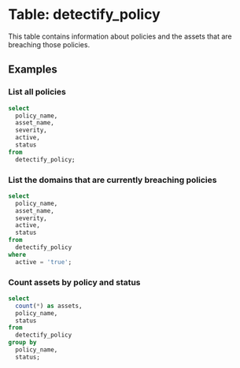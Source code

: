 # Table: detectify_policy

This table contains information about policies and the assets that are breaching those policies.

## Examples

### List all policies

```sql
select
  policy_name,  
  asset_name,
  severity,
  active,
  status
from
  detectify_policy;
```

### List the domains that are currently breaching policies

```sql
select
  policy_name,  
  asset_name,
  severity,
  active,
  status
from
  detectify_policy
where
  active = 'true';
```

### Count assets by policy and status

```sql
select
  count(*) as assets,
  policy_name,
  status
from
  detectify_policy
group by
  policy_name,
  status;
```
